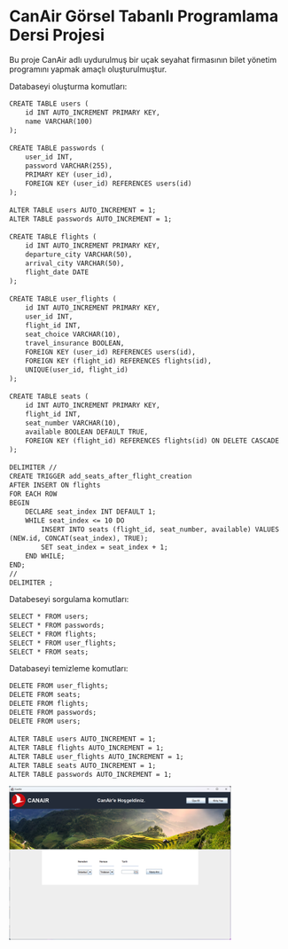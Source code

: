 # CanAir Görsel Tabanlı Programlama Dersi Projesi

Bu proje CanAir adlı uydurulmuş bir uçak seyahat firmasının bilet yönetim programını yapmak amaçlı oluşturulmuştur.

Databaseyi oluşturma komutları:
``` 
CREATE TABLE users (
    id INT AUTO_INCREMENT PRIMARY KEY,
    name VARCHAR(100)
);

CREATE TABLE passwords (
    user_id INT,
    password VARCHAR(255),
    PRIMARY KEY (user_id),
    FOREIGN KEY (user_id) REFERENCES users(id)
);

ALTER TABLE users AUTO_INCREMENT = 1;
ALTER TABLE passwords AUTO_INCREMENT = 1;

CREATE TABLE flights (
    id INT AUTO_INCREMENT PRIMARY KEY,
    departure_city VARCHAR(50),
    arrival_city VARCHAR(50),
    flight_date DATE
);

CREATE TABLE user_flights (
    id INT AUTO_INCREMENT PRIMARY KEY,
    user_id INT,
    flight_id INT,
    seat_choice VARCHAR(10),
    travel_insurance BOOLEAN,
    FOREIGN KEY (user_id) REFERENCES users(id),
    FOREIGN KEY (flight_id) REFERENCES flights(id),
    UNIQUE(user_id, flight_id)
);

CREATE TABLE seats (
    id INT AUTO_INCREMENT PRIMARY KEY,
    flight_id INT,
    seat_number VARCHAR(10),
    available BOOLEAN DEFAULT TRUE,
    FOREIGN KEY (flight_id) REFERENCES flights(id) ON DELETE CASCADE
);

DELIMITER //
CREATE TRIGGER add_seats_after_flight_creation
AFTER INSERT ON flights
FOR EACH ROW
BEGIN
    DECLARE seat_index INT DEFAULT 1;
    WHILE seat_index <= 10 DO
        INSERT INTO seats (flight_id, seat_number, available) VALUES (NEW.id, CONCAT(seat_index), TRUE);
        SET seat_index = seat_index + 1;
    END WHILE;
END;
//
DELIMITER ;
```

Databeseyi sorgulama komutları:
```
SELECT * FROM users;
SELECT * FROM passwords;
SELECT * FROM flights;
SELECT * FROM user_flights;
SELECT * FROM seats;
```

Databaseyi temizleme komutları:
```
DELETE FROM user_flights;
DELETE FROM seats;
DELETE FROM flights;
DELETE FROM passwords;
DELETE FROM users;

ALTER TABLE users AUTO_INCREMENT = 1;
ALTER TABLE flights AUTO_INCREMENT = 1;
ALTER TABLE user_flights AUTO_INCREMENT = 1;
ALTER TABLE seats AUTO_INCREMENT = 1;
ALTER TABLE passwords AUTO_INCREMENT = 1;
```

<img src="https://github.com/can61cebi/CanAir/blob/main/Development_Stage_01.png" width="400">
